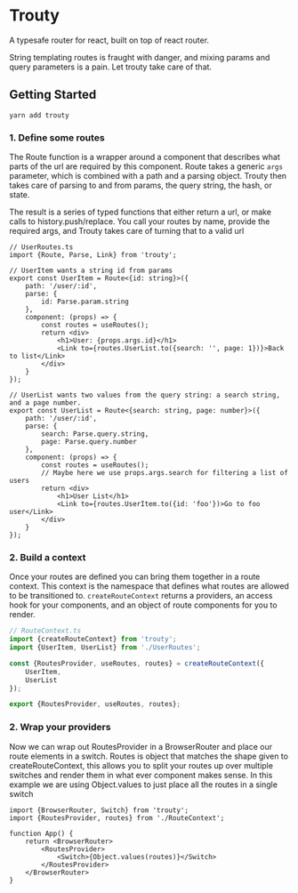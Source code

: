 # Trouty

A typesafe router for react, built on top of react router.

String templating routes is fraught with danger, and mixing params and query parameters is a pain. Let trouty take care of that.


## Getting Started

```
yarn add trouty
```

### 1. Define some routes
The Route function is a wrapper around a component that describes what parts of the url are required by this component.
Route takes a generic `args` parameter, which is combined with a path and a parsing object. 
Trouty then takes care of parsing to and from params, the query string, the hash, or state.

The result is a series of typed functions that either return a url, or make calls to history.push/replace.
You call your routes by name, provide the required args, and Trouty takes care of turning that to a valid url


```tsx
// UserRoutes.ts
import {Route, Parse, Link} from 'trouty';

// UserItem wants a string id from params
export const UserItem = Route<{id: string}>({
    path: '/user/:id',
    parse: {
        id: Parse.param.string
    },
    component: (props) => {
        const routes = useRoutes();
        return <div>
            <h1>User: {props.args.id}</h1>
            <Link to={routes.UserList.to({search: '', page: 1})}>Back to list</Link>
        </div>
    }
});

// UserList wants two values from the query string: a search string, and a page number.
export const UserList = Route<{search: string, page: number}>({
    path: '/user/:id',
    parse: {
        search: Parse.query.string,
        page: Parse.query.number
    },
    component: (props) => {
        const routes = useRoutes();
        // Maybe here we use props.args.search for filtering a list of users
        return <div>
            <h1>User List</h1>
            <Link to={routes.UserItem.to({id: 'foo'})>Go to foo user</Link>
        </div>
    }
});

```

### 2. Build a context
Once your routes are defined you can bring them together in a route context. This context is the namespace that defines what routes are allowed to be transitioned to.
`createRouteContext` returns a providers, an access hook for your components, and an object of route components for you to render.

```ts
// RouteContext.ts
import {createRouteContext} from 'trouty';
import {UserItem, UserList} from './UserRoutes';

const {RoutesProvider, useRoutes, routes} = createRouteContext({
    UserItem,
    UserList
});

export {RoutesProvider, useRoutes, routes};

```

### 2. Wrap your providers
Now we can wrap out RoutesProvider in a BrowserRouter and place our route elements in a switch.
Routes is object that matches the shape given to createRouteContext, this allows you to split your routes up over multiple switches and render them in what ever component makes sense.
In this example we are using Object.values to just place all the routes in a single switch

```tsx
import {BrowserRouter, Switch} from 'trouty';
import {RoutesProvider, routes} from './RouteContext';

function App() {
    return <BrowserRouter>
        <RoutesProvider>
            <Switch>{Object.values(routes)}</Switch>
        </RoutesProvider>
    </BrowserRouter>
}
```







